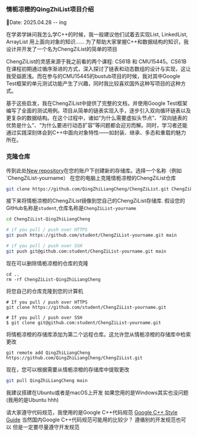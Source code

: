 ### 情栀凉橙的QingZhiList项目介绍
📅Date: 2025.04.28 -- ing

在学弟学妹问我怎么学C++的时候，我一般建议他们试着去实现List, LinkedList, ArrayList 用上面向对象的知识…… 为了帮助大家掌握C++和数据结构的知识，我设计并开发了一个名为ChengZiList的简单的项目

ChengZiList的灵感来源于我之前看的两个课程: CS61B 和 CMU15445。CS61B在课程初期通过循序渐进的方式，深入探讨了链表和动态数组的设计与实现，这让我受益匪浅。而在参与的CMU15445的bustub项目的时候，我对其中Google Test框架的单元测试功能产生了兴趣，同时我比较喜欢国外这种写项目的这种方式。

基于这些启发，我在ChengZiList中提供了完整的文档，并使用Google Test框架编写了全面的测试用例。项目从简单的链表实现入手，逐步引入双向循环链表以及更复杂的数据结构。在这个过程中，诸如“为什么需要虚拟头节点”、“双向链表的优势是什么”、“为什么要进行动态扩容”等问题都会迎刃而解。同时，学习者还能通过实践深刻体会到C++中面向对象特性——如封装、继承、多态和重载的魅力所在。

### 克隆仓库
传到此处[New repository](https://github.com/new)在您的账户下创建新的存储库。选择一个名称（例如`ChengZiList-yourname）
在您的电脑上克隆情栀凉橙的ChengZiList仓库
```bash
git clone https://github.com/QingZhiLiangCheng/ChengZiList.git ChengZiList-QingZhiLiangCheng
```
接下来将情栀凉橙的ChengZiList镜像到您自己的ChengZiList存储库. 假设您的GitHub名称是`student`,仓库名称是`ChengZiList-yourname`
```bash
cd ChengZiList-QingZhiLiangCheng

# if you pull / push over HTTPS
git push https://github.com/student/ChengZiList-yourname.git main

# if you pull / push over SSH
git push git@github.com:student/ChengZiList-yourname.git main
```
现在可以删除情栀凉橙的仓库的克隆
```shell
cd ..
rm -rf ChengZiList-QingZhiLiangCheng
```
将您自己的仓库克隆到您的计算机
```shell
# If you pull / push over HTTPS
git clone https://github.com/student/ChengZiList-yourname.git

# If you pull / push over SSH
$ git clone git@github.com:student/ChengZiList-yourname.git
```
将情栀凉橙的存储库添加为第二个远程仓库。这允许您从情栀凉橙的存储库中检索更改

```shell
git remote add QingZhiLiangCheng https://github.com/QingZhiLiangCheng/ChengZiList.git
```
现在，您可以根据需要从情栀凉橙的存储库中提取更改

```bash
git pull QingZhiLiangCheng main
```
我建议搭建在Ubuntu或者是macOS上开发 如果您用的是Windows其实也没问题(我用的是Ubuntu hhh)

请大家遵守代码规范，我使用的是Google C++代码规范 [Google C++ Style Guide](https://google.github.io/styleguide/cppguide.html) 当然国内Google C++代码规范可能用的比较少？ 遵循别的开发规范也可以 但是一定要尽量遵守开发规范
